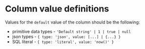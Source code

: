# Column value definitions

Values for the `default` value of the column should be the following:

- primitive data types - `'Default string' | 1 | true | null`
- json types - `{ type: 'json', value: [...] | {...} }`
- SQL literal - `{ type: 'literal', value: 'now()' }`
